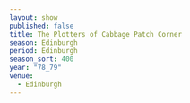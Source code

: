 ```yaml
---
layout: show
published: false
title: The Plotters of Cabbage Patch Corner
season: Edinburgh
period: Edinburgh
season_sort: 400
year: "78_79"
venue:
  - Edinburgh
---
```



